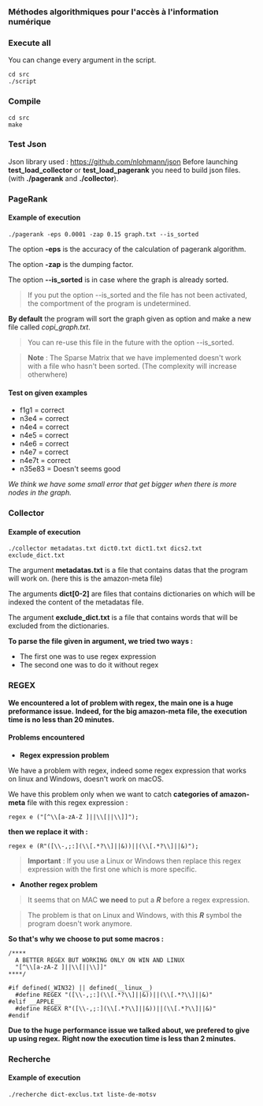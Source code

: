 ### Méthodes algorithmiques pour l'accès à l'information numérique
### Execute all
You can change every argument in the script.
```
cd src
./script
```

### __Compile__

```
cd src
make
```

### Test Json

Json library used : https://github.com/nlohmann/json
Before launching **test_load_collector** or **test_load_pagerank** you need to build json files.
(with **./pagerank** and **./collector**).

### __PageRank__

#### Example of execution
```
./pagerank -eps 0.0001 -zap 0.15 graph.txt --is_sorted
```

The option **-eps** is the accuracy of the calculation of pagerank algorithm.

The option **-zap** is the dumping factor.

The option **--is_sorted** is in case where the graph is already sorted.

>If you put the option --is_sorted and the file has not been activated, the comportment of the program is undetermined.

**By default** the program will sort the graph given as option and make a new file called *copi_graph.txt*.

>You can re-use this file in the future with the option --is_sorted.

<hz/>

>**Note** : The Sparse Matrix that we have implemented doesn't work with a file who hasn't been sorted. (The complexity will increase otherwhere)

#### **Test on given examples**
* f1g1 = correct
* n3e4 = correct
* n4e4 = correct
* n4e5 = correct
* n4e6 = correct
* n4e7 = correct
* n4e7t = correct
* n35e83 = Doesn't seems good

*We think we have some small error that get bigger when there is more nodes in the graph.*

### __Collector__

#### Example of execution
```
./collector metadatas.txt dict0.txt dict1.txt dics2.txt exclude_dict.txt
```

The argument **metadatas.txt** is a file that contains datas that the program will work on. (here this is the amazon-meta file)

The arguments **dict[0-2]** are files that contains dictionaries on which will be indexed the content of the metadatas file.

The argument **exclude_dict.txt** is a file that contains words that will be excluded from the dictionaries.

**To parse the file given in argument, we tried two ways :**
  * The first one was to use regex expression
  * The second one was to do it without regex

### REGEX

**We encountered a lot of problem with regex, the main one is a huge preformance issue.**
**Indeed, for the big amazon-meta file, the execution time is no less than 20 minutes.**

#### Problems encountered

* **Regex expression problem**

We have a problem with regex, indeed some regex expression that works on linux and Windows, doesn't work on macOS.

We have this problem only when we want to catch  **__categories__ of amazon-meta** file with this regex expression :
```
regex e ("[^\\[a-zA-Z ]||\\[||\\]]");
```
**then we replace it with :**
```
regex e (R"([\\-,;:](\\[.*?\\]||&))||(\\[.*?\\]||&)");
```

>**Important** : If you use a Linux or Windows then replace this regex expression with the first one which is more specific.

* **Another regex problem**

>It seems that on MAC **we need** to put a ***R*** before a regex expression.

>The problem is that on Linux and Windows, with this ***R*** symbol the program doesn't work anymore.

**So that's why we choose to put some macros :**

```
/****
  A BETTER REGEX BUT WORKING ONLY ON WIN AND LINUX
  "[^\\[a-zA-Z ]||\\[||\\]]"
****/

#if defined(_WIN32) || defined(__linux__)
  #define REGEX "([\\-,;:](\\[.*?\\]||&))||(\\[.*?\\]||&)"
#elif __APPLE__
  #define REGEX R"([\\-,;:](\\[.*?\\]||&))||(\\[.*?\\]||&)"
#endif
```

**Due to the huge performance issue we talked about, we prefered to give up using regex.**
**Right now the execution time is less than 2 minutes.**

### __Recherche__

#### Example of execution
```
./recherche dict-exclus.txt liste-de-motsv
```
